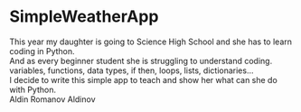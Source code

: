 # SimpleWeatherApp
This year my daughter is going to Science High School and she has to learn coding in Python. <br /> 
And as every beginner student she is struggling to understand coding. <br />
variables, functions, data types, if then, loops, lists, dictionaries... <br />
I decide to write this simple app to teach and show her what can she do with Python. <br />
Aldin Romanov Aldinov <br /> 
